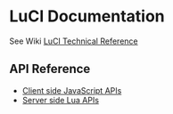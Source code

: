 # LuCI Documentation

See Wiki [LuCI Technical Reference](https://openwrt.org/docs/techref/luci)

## API Reference

 - [Client side JavaScript APIs](jsapi/)
 - [Server side Lua APIs](api/index.html)
